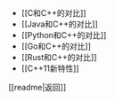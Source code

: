- [[C和C++的对比]]
- [[Java和C++的对比]]
- [[Python和C++的对比]]
- [[Go和C++的对比]]
- [[Rust和C++的对比]]
- [[C++11新特性]]

[[readme|返回]]
